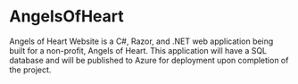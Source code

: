 # AngelsOfHeart

Angels of Heart Website is a C#, Razor, and .NET web application being built 
for a non-profit, Angels of Heart.  This application will have a SQL database
and will be published to Azure for deployment upon completion of the project.
